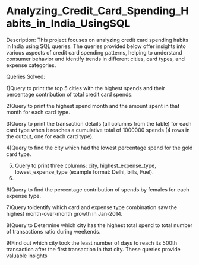 # Analyzing_Credit_Card_Spending_Habits_in_India_UsingSQL

Description:
This project focuses on analyzing credit card spending habits in India using SQL queries. 
The queries provided below offer insights into various aspects of credit card spending patterns, 
helping to understand consumer behavior and identify trends in different cities, card types, and 
expense categories.

Queries Solved:

1)Query to print the top 5 cities with the highest spends and their percentage contribution of total credit card spends.

2)Query to print the highest spend month and the amount spent in that month for each card type.

3)Query to print the transaction details (all columns from the table) for each card type when it reaches a cumulative 
  total of 1000000 spends (4 rows in the output, one for each card type).
  
4)Query to find the city which had the lowest percentage spend for the gold card type.

5) Query to print three columns: city, highest_expense_type, lowest_expense_type (example format: Delhi, bills, Fuel).
6) 
6)Query to find the percentage contribution of spends by females for each expense type.

7)Query toIdentify which card and expense type combination saw the highest month-over-month growth in Jan-2014.

8)Query to Determine which city has the highest total spend to total number of transactions ratio during weekends.

9)Find out which city took the least number of days to reach its 500th transaction after the first transaction in that city.
  These queries provide valuable insights
